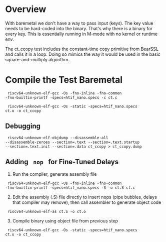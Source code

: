 
# Overview
With baremetal we don't have a way to pass input (keys). The key value needs to be hard-coded into the binary. That's why there is a binary for every key.
This is essentially running in M-mode with no kernel or runtime env.

The ct_ccopy test includes the constant-time copy primitive from BearSSL and calls it in a loop. Doing so mimics the way it would be used in the basic square-and-multiply algorithm.

# Compile the Test Baremetal

<code> riscv64-unknown-elf-gcc -Os -fno-inline -fno-common -fno-builtin-printf -specs=htif_nano.specs -c ct.c </code>

<code> riscv64-unknown-elf-gcc -Os -static -specs=htif_nano.specs ct.o -o ct_ccopy </code>

## Debugging

<code> riscv64-unknown-elf-objdump --disassemble-all --disassemble-zeroes --section=.text --section=.text.startup --section=.text.init --section=.data ct_ccopy > ct_ccopy.dump </code>


## Adding <code> nop </code> for Fine-Tuned Delays

1. Run the compiler, generate assembly file

<code> riscv64-unknown-elf-gcc -Os -fno-inline -fno-common -fno-builtin-printf -specs=htif_nano.specs -S -o ct.S ct.c </code>

2. Edit the assembly (.S) file directly to insert nops (pipe bubbles, delays that compiler may remove), then call assembler to generate object code 

<code> riscv64-unknown-elf-as ct.S -o ct.o </code>

3. Compile binary using object file from previous step

<code> riscv64-unknown-elf-gcc -Os -static -specs=htif_nano.specs ct.o -o ct_ccopy </code>
